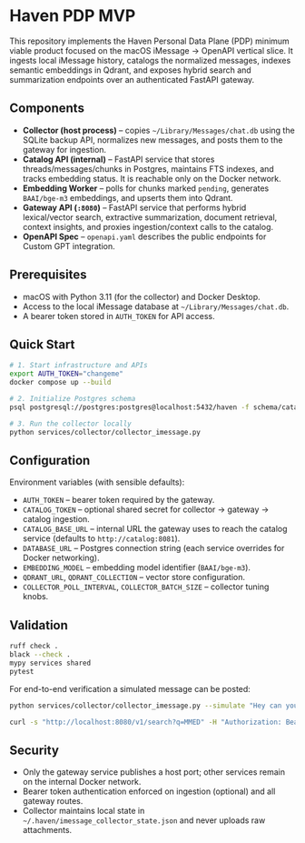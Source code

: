 # Haven PDP MVP

This repository implements the Haven Personal Data Plane (PDP) minimum viable product focused on the macOS iMessage → OpenAPI vertical slice. It ingests local iMessage history, catalogs the normalized messages, indexes semantic embeddings in Qdrant, and exposes hybrid search and summarization endpoints over an authenticated FastAPI gateway.

## Components

- **Collector (host process)** – copies `~/Library/Messages/chat.db` using the SQLite backup API, normalizes new messages, and posts them to the gateway for ingestion.
- **Catalog API (internal)** – FastAPI service that stores threads/messages/chunks in Postgres, maintains FTS indexes, and tracks embedding status. It is reachable only on the Docker network.
- **Embedding Worker** – polls for chunks marked `pending`, generates `BAAI/bge-m3` embeddings, and upserts them into Qdrant.
- **Gateway API (`:8080`)** – FastAPI service that performs hybrid lexical/vector search, extractive summarization, document retrieval, context insights, and proxies ingestion/context calls to the catalog.
- **OpenAPI Spec** – `openapi.yaml` describes the public endpoints for Custom GPT integration.

## Prerequisites

- macOS with Python 3.11 (for the collector) and Docker Desktop.
- Access to the local iMessage database at `~/Library/Messages/chat.db`.
- A bearer token stored in `AUTH_TOKEN` for API access.

## Quick Start

```bash
# 1. Start infrastructure and APIs
export AUTH_TOKEN="changeme"
docker compose up --build

# 2. Initialize Postgres schema
psql postgresql://postgres:postgres@localhost:5432/haven -f schema/catalog_mvp.sql

# 3. Run the collector locally
python services/collector/collector_imessage.py
```

## Configuration

Environment variables (with sensible defaults):

- `AUTH_TOKEN` – bearer token required by the gateway.
- `CATALOG_TOKEN` – optional shared secret for collector → gateway → catalog ingestion.
- `CATALOG_BASE_URL` – internal URL the gateway uses to reach the catalog service (defaults to `http://catalog:8081`).
- `DATABASE_URL` – Postgres connection string (each service overrides for Docker networking).
- `EMBEDDING_MODEL` – embedding model identifier (`BAAI/bge-m3`).
- `QDRANT_URL`, `QDRANT_COLLECTION` – vector store configuration.
- `COLLECTOR_POLL_INTERVAL`, `COLLECTOR_BATCH_SIZE` – collector tuning knobs.

## Validation

```bash
ruff check .
black --check .
mypy services shared
pytest
```

For end-to-end verification a simulated message can be posted:

```bash
python services/collector/collector_imessage.py --simulate "Hey can you pay MMED today?"

curl -s "http://localhost:8080/v1/search?q=MMED" -H "Authorization: Bearer $AUTH_TOKEN"
```

## Security

- Only the gateway service publishes a host port; other services remain on the internal Docker network.
- Bearer token authentication enforced on ingestion (optional) and all gateway routes.
- Collector maintains local state in `~/.haven/imessage_collector_state.json` and never uploads raw attachments.

